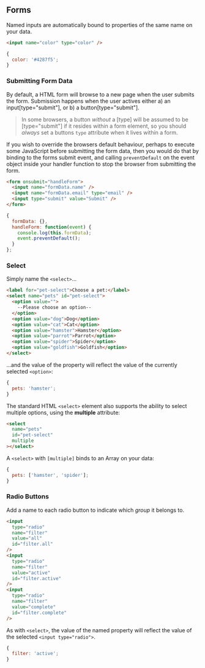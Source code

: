 ## Forms

Named inputs are automatically bound to properties
of the same name on your data.

```html
<input name="color" type="color" />
```

```js
{
  color: '#4287f5';
}
```

### Submitting Form Data

By default, a HTML form will browse to a new page
when the user submits the form. Submission happens
when the user actives either a) an
input[type="submit"], or b) a
button[type="submit"].

> In some browsers, a button _without_ a [type]
> will be assumed to be [type="submit"] if it
> resides within a form element, so you should
> _always_ set a buttons `type` attribute when it
> lives within a form.

If you wish to override the browsers default
behaviour, perhaps to execute some JavaScript
before submitting the form data, then you would do
that by binding to the forms submit event, and
calling `preventDefault` on the event object
inside your handler function to stop the browser
from submitting the form.

```html
<form onsubmit="handleForm">
  <input name="formData.name" />
  <input name="formData.email" type="email" />
  <input type="submit" value="Submit" />
</form>
```

```js
{
  formData: {},
  handleForm: function(event) {
    console.log(this.formData);
    event.preventDefault();
  }
};
```

### Select

Simply name the `<select>`...

```html
<label for="pet-select">Choose a pet:</label>
<select name="pets" id="pet-select">
  <option value="">
    --Please choose an option--
  </option>
  <option value="dog">Dog</option>
  <option value="cat">Cat</option>
  <option value="hamster">Hamster</option>
  <option value="parrot">Parrot</option>
  <option value="spider">Spider</option>
  <option value="goldfish">Goldfish</option>
</select>
```

...and the value of the property will reflect the
value of the currently selected `<option>`:

```js
{
  pets: 'hamster';
}
```

The standard HTML `<select>` element also supports
the ability to select multiple options, using the
**multiple** attribute:

```html
<select
  name="pets"
  id="pet-select"
  multiple
></select>
```

A `<select>` with `[multiple]` binds to an Array
on your data:

```js
{
  pets: ['hamster', 'spider'];
}
```

### Radio Buttons

Add a name to each radio button to indicate which
_group_ it belongs to.

```html
<input
  type="radio"
  name="filter"
  value="all"
  id="filter.all"
/>
<input
  type="radio"
  name="filter"
  value="active"
  id="filter.active"
/>
<input
  type="radio"
  name="filter"
  value="complete"
  id="filter.complete"
/>
```

As with `<select>`, the value of the named
property will reflect the value of the selected
`<input type="radio">`.

```js
{
  filter: 'active';
}
```
